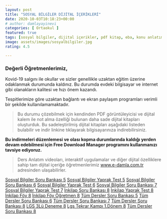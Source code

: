```yaml
---
layout: post
title: "SOSYAL BİLGİLER DİJİTAL İÇERİKLERİ"
date: 2020-10-03T10:18:23+00:00
# author: damlayayinevi
categories: [ Ortaokul ]
featured: true
tags: [sosyal bilgiler, dijital içerikler, pdf kitap, eba, konu anlatım, ders notları]
image: assets/images/sosyalbilgiler.jpg
rating: 4.5

---
```



### **Değerli Öğretmenlerimiz,**

Kovid-19 salgını ile okullar ve sizler genellikle uzaktan eğitim üzerine odaklanmak durumunda kaldınız. Bu durumda evdeki bilgisayar ve internet gibi olanakların kalitesi ve hızı önem kazandı.

Tespitlerimize göre uzaktan bağlantı ve ekran paylaşım programları verimli bir şekilde kullanılamamaktadır.

>Bu durumu çözebilmek için kendinden PDF görüntüleyicisi ve dijital kalem ile not alma özelliği bulunan daha sade dijital kitapları oluşturduk. Bu sadeleştirilmiş dijital kitapları aşağıdaki listeden bulabilir ve indir linkine tıklayarak bilgisayarınıza indirebilirsiniz.

**Bu indirmeleri düzenlemesi ve olası kopma durumlarında kaldığı yerden devam edebilmesi için Free Download Manager programını kullanmanızı tavsiye ediyoruz.**

>Ders Anlatım videoları, interaktif uygulamalar ve diğer dijital özelliklere sahip tam dijital içeriğe öğretmenlerimiz www.e-damla.com.tr adresinden ulaşabilirler.



[Sosyal Bilgiler Soru Bankası 5](https://cdn.e-damla.com.tr/PUBLIC/flippdfs/5-sos-sorubankasi.exe)
[Sosyal Bilgiler Yaprak Test 5](https://cdn.e-damla.com.tr/PUBLIC/flippdfs/5-sos-yapraktest.exe)
[Sosyal Bilgiler Soru Bankası 6](https://cdn.e-damla.com.tr/PUBLIC/flippdfs/6-sos-sorubankasi.exe)
[Sosyal Bilgiler Yaprak Test 6](https://cdn.e-damla.com.tr/PUBLIC/flippdfs/6-sos-yapraktest.exe)
[Sosyal Bilgiler Soru Bankası 7](https://cdn.e-damla.com.tr/PUBLIC/flippdfs/7-sos-sorubankasi.exe)
[Sosyal Bilgiler Yaprak Test 7](https://cdn.e-damla.com.tr/PUBLIC/flippdfs/7-sos-yapraktest.exe)
[İnkilap Soru Bankası 8](https://cdn.e-damla.com.tr/PUBLIC/flippdfs/8-inkilap-sorubankasi.exe)
[İnkilap Yaprak Test 8](https://cdn.e-damla.com.tr/PUBLIC/flippdfs/8-inkilap-yapraktest.exe)
[İnkilap Föy 8](https://cdn.e-damla.com.tr/PUBLIC/flippdfs/8-inkilap-foy.exe)
[İnkilap Föy Öğretmen 8](https://cdn.e-damla.com.tr/PUBLIC/flippdfs/8-inkilap-foyogretmen.exe)
[Tüm Dersler Soru Bankası 5](https://cdn.e-damla.com.tr/PUBLIC/flippdfs/5-td-sorubankasi.exe)
[Tüm Dersler Soru Bankası 6](https://cdn.e-damla.com.tr/PUBLIC/flippdfs/6-td-sorubankasi.exe)
[Tüm Dersler Soru Bankası 7](https://cdn.e-damla.com.tr/PUBLIC/flippdfs/7-td-sorubankasi.exe)
[Tüm Dersler Soru Bankası 8](https://cdn.e-damla.com.tr/PUBLIC/flippdfs/8-td-sorubankasi.exe)
[LGS 3Lü Deneme 8](https://cdn.e-damla.com.tr/PUBLIC/flippdfs/8-lgs3ludeneme.exe)
[Lgs Tekrar Kampı 1.Dönem 8](https://cdn.e-damla.com.tr/PUBLIC/flippdfs/8-lgstekrarkampi1donem.exe)
[Tüm Dersler Soru Bankası 8](https://cdn.e-damla.com.tr/PUBLIC/flippdfs/8-td-sorubankasi.exe)
